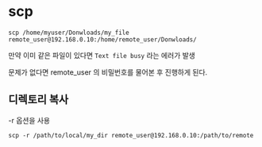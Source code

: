 # scp

```shell
scp /home/myuser/Donwloads/my_file remote_user@192.168.0.10:/home/remote_user/Donwloads/
```
만약 이미 같은 파일이 있다면 `Text file busy` 라는 에러가 발생

문제가 없다면 remote_user 의 비밀번호를 물어본 후 진행하게 된다.   


## 디렉토리 복사
-r 옵션을 사용

```shell
scp -r /path/to/local/my_dir remote_user@192.168.0.10:/path/to/remote
```

